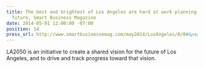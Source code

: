 ```yaml
---
title: The best and brightest of Los Angeles are hard at work planning the city's
  future, Smart Business Magazine
date: 2014-05-01 12:00:00 -07:00
position: 14
press_url: http://www.smartbusinessemag.com/may2014/LosAngeles/0/0#&pageSet=7&contentItem=0
---
```


LA2050 is an initiative to create a shared vision for the future of Los Angeles, and to drive and track progress toward that vision.
